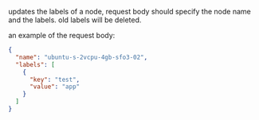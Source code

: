 updates the labels of a node, request body should specify the node name and the labels. old labels will be deleted.

an example of the request body:

```json
{
  "name": "ubuntu-s-2vcpu-4gb-sfo3-02",
  "labels": [
    {
      "key": "test",
      "value": "app"
    }
  ]
}
```